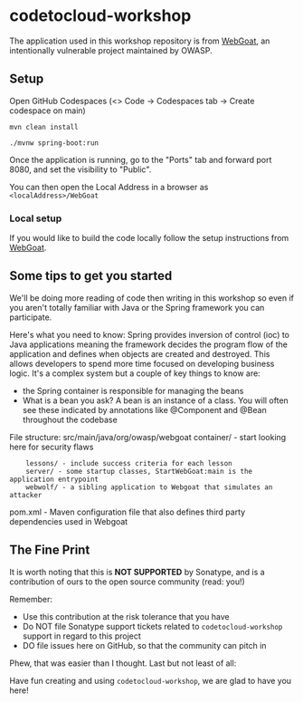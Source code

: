 # codetocloud-workshop

The application used in this workshop repository is from [WebGoat](https://github.com/WebGoat/WebGoat), an intentionally vulnerable project maintained by OWASP.

## Setup

Open GitHub Codespaces (<> Code -> Codespaces tab -> Create codespace on main)

`mvn clean install`

`./mvnw spring-boot:run`

Once the application is running, go to the "Ports" tab and forward port 8080, and set the visibility to "Public".

You can then open the Local Address in a browser as `<localAddress>/WebGoat`

### Local setup

If you would like to build the code locally follow the setup instructions from [WebGoat](https://github.com/WebGoat/WebGoat#readme).

## Some tips to get you started

We'll be doing more reading of code then writing in this workshop so even if you aren't totally familiar with Java or the Spring framework you can participate.

Here's what you need to know: Spring provides inversion of control (ioc) to Java applications meaning the framework decides the program flow of the application and defines when objects are created and destroyed. This allows developers to spend more time focused on developing business logic. It's a complex system but a couple of key things to know are:
- the Spring container is responsible for managing the beans
- What is a bean you ask? A bean is an instance of a class. You will often see these indicated by annotations like @Component and @Bean throughout the codebase

File structure:
src/main/java/org/owasp/webgoat
container/ - start looking here for security flaws

        lessons/ - include success criteria for each lesson
        server/ - some startup classes, StartWebGoat:main is the application entrypoint
        webwolf/ - a sibling application to Webgoat that simulates an attacker

pom.xml - Maven configuration file that also defines third party dependencies used in Webgoat

## The Fine Print

It is worth noting that this is **NOT SUPPORTED** by Sonatype, and is a contribution of ours
to the open source community (read: you!)

Remember:

* Use this contribution at the risk tolerance that you have
* Do NOT file Sonatype support tickets related to `codetocloud-workshop` support in regard to this project
* DO file issues here on GitHub, so that the community can pitch in

Phew, that was easier than I thought. Last but not least of all:

Have fun creating and using `codetocloud-workshop`, we are glad to have you here!
